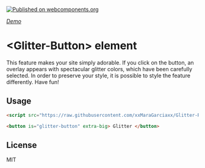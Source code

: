 [![Published on webcomponents.org](https://img.shields.io/badge/webcomponents.org-published-blue.svg)](https://www.webcomponents.org/element/xxMaraGarciaxx/Glitter-Rain)

_[Demo](https://www.webcomponents.org/element/xxMaraGarciaxx/Glitter-Rain)_

# &lt;Glitter-Button&gt; element

This feature makes your site simply adorable. If you click on the button, an overlay appears with spectacular glitter colors, which have been carefully selected. In order to preserve your style, it is possible to style the feature differently. Have fun!



## Usage

<!---
```
<custom-element-demo>
  <template>
    <style>
  body {
    margin: 0 0 0 0;
  }

  button[is="glitter-button"] {
    background: url('https://encrypted-tbn0.gstatic.com/images?q=tbn:ANd9GcRIiVx-17L9ThEtFbnEXD9YUCkHxKLOqQ8FT-utKbyUev6qvBL4oA');
    color: white;
  }

  [extra-big] {
    font-size: 4rem;
  }

  #overlay {
    position: fixed;
    width: 100vw;
    height: 100vh;
    background: rgba(0, 0, 0, 0.8)
  }
</style>
    <next-code-block></next-code-block>
  </template>
</custom-element-demo>
```
-->


```html
<script src="https://raw.githubusercontent.com/xxMaraGarciaxx/Glitter-Rain/master/index.js"></script>

<button is="glitter-button" extra-big> Glitter </button>
```

## License
MIT
